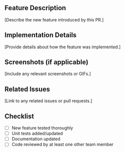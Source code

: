 ## Feature Description
[Describe the new feature introduced by this PR.]

## Implementation Details
[Provide details about how the feature was implemented.]

## Screenshots (if applicable)
[Include any relevant screenshots or GIFs.]

## Related Issues
[Link to any related issues or pull requests.]

## Checklist
- [ ] New feature tested thoroughly
- [ ] Unit tests added/updated
- [ ] Documentation updated
- [ ] Code reviewed by at least one other team member
